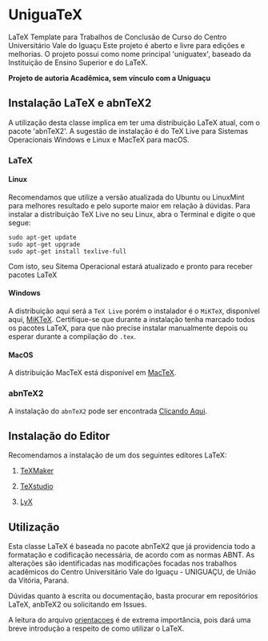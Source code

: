 # UniguaTeX
LaTeX Template para Trabalhos de Conclusão de Curso do Centro Universitário Vale do Iguaçu
Este projeto é aberto e livre para edições e melhorias.
O projeto possui como nome principal 'uniguatex', baseado da Instituição de Ensino Superior e do LaTeX.

**Projeto de autoria Acadêmica, sem vínculo com a Uniguaçu**

## Instalação LaTeX e abnTeX2

A utilização desta classe implica em ter uma distribuição LaTeX atual, com o pacote 'abnTeX2'. A sugestão de instalação é do TeX Live para Sistemas Operacionais Windows e Linux e MacTeX para macOS.

### LaTeX

#### Linux

Recomendamos que utilize a versão atualizada do Ubuntu ou LinuxMint para melhores resultado e pelo suporte maior em relação à dúvidas.
Para instalar a distribuição TeX Live no seu Linux, abra o Terminal e digite o que segue:
```
sudo apt-get update
sudo apt-get upgrade
sudo apt-get install texlive-full

```
Com isto, seu Sitema Operacional estará atualizado e pronto para receber pacotes LaTeX

#### Windows

A distribuição aqui será a `TeX Live` porém o instalador é o `MiKTeX`, disponível aqui, [MiKTeX](https://miktex.org/download).
Certifique-se que durante a instalação tenha marcado todos os pacotes LaTeX, para que não precise instalar manualmente depois ou esperar durante a compilação do `.tex`.

#### MacOS

A distribuição MacTeX está disponível em [MacTeX](https://tug.org/mactex/mactex-download.html).

### abnTeX2

A instalação do `abnTeX2` pode ser encontrada [Clicando Aqui](https://github.com/abntex/abntex2/wiki/Instalacao).

## Instalação do Editor

Recomendamos a instalação de um dos seguintes editores LaTeX:

1.  [TeXMaker](https://www.xm1math.net/texmaker/)

2.  [TeXstudio](https://www.texstudio.org/)

3.  [LyX](https://www.lyx.org/Download)

## Utilização

Esta classe LaTeX é baseada no pacote abnTeX2 que já providencia todo a formatação e codificação necessária, de acordo com as normas ABNT. As alterações são identificadas nas modificações focadas nos trabalhos acadêmicos do Centro Universitário Vale do Iguaçu - UNIGUAÇU, de União da Vitória, Paraná.

Dúvidas quanto à escrita ou documentação, basta procurar em repositórios LaTeX, anbTeX2 ou solicitando em Issues.

A leitura do arquivo [orientacoes](orientacoes.pdf) é de extrema importância, pois dará uma breve introdução a respeito de como utilizar o LaTeX.

